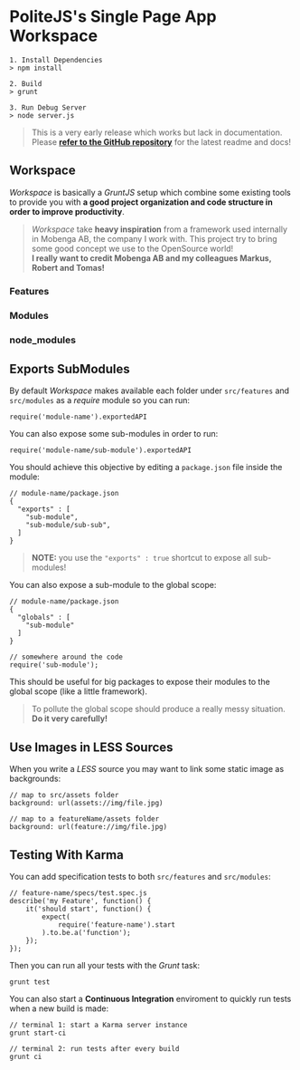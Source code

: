 PoliteJS's Single Page App Workspace
====================================

    1. Install Dependencies
    > npm install
    
    2. Build
    > grunt
    
    3. Run Debug Server
    > node server.js
    
> This is a very early release which works but lack in documentation.  
> Please **[refer to the GitHub repository](https://github.com/PoliteJS/workspace)** 
> for the latest readme and docs!


## Workspace

_Workspace_ is basically a _GruntJS_ setup which combine some existing tools to provide you
with **a good project organization and code structure in order to improve productivity**.

> _Workspace_ take **heavy inspiration** from a framework used internally in
> Mobenga AB, the company I work with. This project try to bring some good concept we use 
> to the OpenSource world!  
> **I really want to credit Mobenga AB and my colleagues Markus, Robert and Tomas!**



### Features

### Modules

### node_modules



## Exports SubModules

By default _Workspace_ makes available each folder under `src/features` and `src/modules` as a 
_require_ module so you can run:

    require('module-name').exportedAPI
    
You can also expose some sub-modules in order to run:

    require('module-name/sub-module').exportedAPI
    
You should achieve this objective by editing a `package.json` file inside the module:

    // module-name/package.json
    {
      "exports" : [
        "sub-module",
        "sub-module/sub-sub",
      ]
    }
    
> **NOTE:** you use the `"exports" : true` shortcut to expose all sub-modules!

You can also expose a sub-module to the global scope:

    // module-name/package.json
    {
      "globals" : [
        "sub-module"
      ]
    }
    
    // somewhere around the code
    require('sub-module');
    
This should be useful for big packages to expose their modules to the global scope (like a little framework).

> To pollute the global scope should produce a really messy situation.  
> **Do it very carefully!**

## Use Images in LESS Sources

When you write a _LESS_ source you may want to link some static image as backgrounds:

    // map to src/assets folder
    background: url(assets://img/file.jpg)
    
    // map to a featureName/assets folder
    background: url(feature://img/file.jpg)
    

## Testing With Karma

You can add specification tests to both `src/features` and `src/modules`:

    // feature-name/specs/test.spec.js
    describe('my Feature', function() {
        it('should start', function() {
            expect(
                require('feature-name').start
            ).to.be.a('function');
        });
    });

Then you can run all your tests with the _Grunt_ task:

    grunt test
    
You can also start a **Continuous Integration** enviroment to quickly run tests when a new
build is made:

    // terminal 1: start a Karma server instance
    grunt start-ci
    
    // terminal 2: run tests after every build
    grunt ci
    

